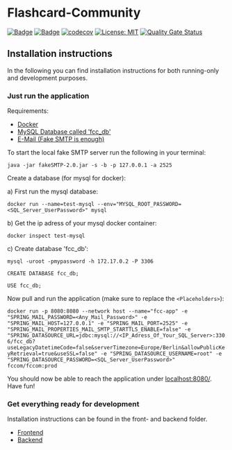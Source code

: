 # Flashcard-Community

[![Badge](https://api.codacy.com/project/badge/Grade/95260a54312140bf99814090ab89a940?isInternal=true)](https://app.codacy.com/project/FlashCardCommunity/fc-com/dashboard) [![Badge](https://travis-ci.org/phoenixfeder/fc-com.svg?branch=master)](https://travis-ci.org/phoenixfeder/fc-com) [![codecov](https://codecov.io/gh/phoenixfeder/fc-com/branch/master/graph/badge.svg)](https://codecov.io/gh/phoenixfeder/fc-com) [![License: MIT](https://img.shields.io/badge/License-MIT-yellow.svg)](https://opensource.org/licenses/MIT) [![Quality Gate Status](https://sonarcloud.io/api/project_badges/measure?project=Nifori_fc-com&metric=alert_status)](https://sonarcloud.io/dashboard?id=Nifori_fc-com)

## Installation instructions

In the following you can find installation instructions for both running-only and development purposes.

### Just run the application

Requirements:

-   [Docker](https://www.docker.com/)
-   [MySQL Database called 'fcc_db'](https://docs.docker.com/samples/library/mysql/)
-   [E-Mail (Fake SMTP is enough)](http://nilhcem.com/FakeSMTP/)

To start the local fake SMTP server run the following in your terminal:

`java -jar fakeSMTP-2.0.jar -s -b -p 127.0.0.1 -a 2525`

Create a database (for mysql for docker):

a) First run the mysql database:

`docker run --name=test-mysql --env="MYSQL_ROOT_PASSWORD=<SQL_Server_UserPassword>" mysql`

b) Get the ip adress of your mysql docker container:

`docker inspect test-mysql`

c) Create database 'fcc_db':

`mysql -uroot -pmypassword -h 172.17.0.2 -P 3306`

`CREATE DATABASE fcc_db;`

`USE fcc_db;`

Now pull and run the application (make sure to replace the `<Placeholders>`):

`docker run -p 8080:8080 --network host --name="fcc-app" -e "SPRING_MAIL_PASSWORD=<Any_Mail_Password>" -e "SPRING_MAIL_HOST=127.0.0.1" -e "SPRING_MAIL_PORT=2525" -e "SPRING_MAIL_PROPERTIES_MAIL_SMTP_STARTTLS_ENABLE=false" -e "SPRING_DATASOURCE_URL=jdbc:mysql://<IP_Adress_Of_Your_SQL_Server>:3306/fcc_db?useLegacyDatetimeCode=false&serverTimezone=Europe/Berlin&allowPublicKeyRetrieval=true&useSSL=false" -e "SPRING_DATASOURCE_USERNAME=root" -e "SPRING_DATASOURCE_PASSWORD=<SQL_Server_UserPassword>" fccom/fccom:prod`

You should now be able to reach the application under <localhost:8080/>. Have fun!

### Get everything ready for development

Installation instructions can be found in the front- and backend folder.

-   [Frontend](https://github.com/phoenixfeder/fc-com/tree/master/frontend)
-   [Backend](https://github.com/phoenixfeder/fc-com/tree/master/backend)
